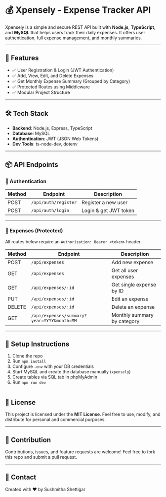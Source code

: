# 💰 Xpensely - Expense Tracker API

Xpensely is a simple and secure REST API built with **Node.js**, **TypeScript**, and **MySQL** that helps users track their daily expenses. It offers user authentication, full expense management, and monthly summaries.

---

## 🚀 Features

- ✅ User Registration & Login (JWT Authentication)
- ✅ Add, View, Edit, and Delete Expenses
- ✅ Get Monthly Expense Summary (Grouped by Category)
- ✅ Protected Routes using Middleware
- ✅ Modular Project Structure

---

## 🛠️ Tech Stack

- **Backend**: Node.js, Express, TypeScript
- **Database**: MySQL
- **Authentication**: JWT (JSON Web Tokens)
- **Dev Tools**: ts-node-dev, dotenv

---

## 📦 API Endpoints

### 🔐 Authentication

| Method | Endpoint             | Description           |
| ------ | -------------------- | --------------------- |
| POST   | `/api/auth/register` | Register a new user   |
| POST   | `/api/auth/login`    | Login & get JWT token |

---

### 💸 Expenses (Protected)

All routes below require an `Authorization: Bearer <token>` header.

| Method | Endpoint                                   | Description                 |
| ------ | ------------------------------------------ | --------------------------- |
| POST   | `/api/expenses`                            | Add new expense             |
| GET    | `/api/expenses`                            | Get all user expenses       |
| GET    | `/api/expenses/:id`                        | Get single expense by ID    |
| PUT    | `/api/expenses/:id`                        | Edit an expense             |
| DELETE | `/api/expenses/:id`                        | Delete an expense           |
| GET    | `/api/expenses/summary?year=YYYY&month=MM` | Monthly summary by category |

---

## 📂 Setup Instructions

1. Clone the repo
2. Run `npm install`
3. Configure `.env` with your DB credentials
4. Start MySQL and create the database manually (`xpensely`)
5. Create tables via SQL tab in phpMyAdmin
6. Run `npm run dev`

```

```

## 📝 License

This project is licensed under the **MIT License**.
Feel free to use, modify, and distribute for personal and commercial purposes.

---

## 🙌 Contribution

Contributions, issues, and feature requests are welcome!
Feel free to fork this repo and submit a pull request.

---

## 💬 Contact

Created with ❤️ by Sushmitha Shettigar
